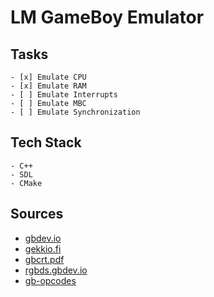 # LM GameBoy Emulator

## Tasks
    - [x] Emulate CPU
    - [x] Emulate RAM 
    - [ ] Emulate Interrupts
    - [ ] Emulate MBC
    - [ ] Emulate Synchronization


## Tech Stack
    - C++
    - SDL
    - CMake

## Sources
- [gbdev.io](https://gbdev.io/pandocs/)
- [gekkio.fi](https://gekkio.fi/)
- [gbcrt.pdf](https://gekkio.fi/files/gb-docs/gbctr.pdf)
- [rgbds.gbdev.io](https://rgbds.gbdev.io/docs/v0.9.0/gbz80.7)
- [gb-opcodes](https://meganesu.github.io/generate-gb-opcodes/)